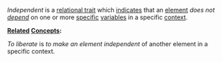 *Independent* is a [relational trait](https://github.com/gcassel/Modular-Organization-Terminology/blob/master/compound-terms/relational-trait.md) which [indicates](https://github.com/gcassel/Modular-Organization-Terminology/blob/master/terms/indicate.md) that an [element](https://github.com/gcassel/Modular-Organization-Terminology/blob/master/terms/element.md) *does not [depend](https://github.com/gcassel/Modular-Organization-Terminology/blob/master/terms/depend.md)* on one or more [specific](https://github.com/gcassel/Modular-Organization-Terminology/blob/master/terms/specific.md) [variables](https://github.com/gcassel/Modular-Organization-Terminology/blob/master/terms/variable.md) in a specific [context](https://github.com/gcassel/Modular-Organization-Terminology/blob/master/terms/context.md).

**[Related](https://github.com/gcassel/Modular-Organization-Terminology/blob/master/terms/relationship.md) [Concepts](https://github.com/gcassel/Modular-Organization-Terminology/blob/master/terms/concept.md):**  

*To liberate* is *to make an element independent* of another element in a specific context.

